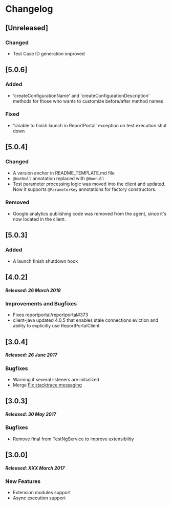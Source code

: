 # Changelog

## [Unreleased]
### Changed
- Test Case ID generation improved

## [5.0.6]
### Added
- 'createConfigurationName' and 'createConfigurationDescription' methods for those who wants to customize before/after method names

### Fixed
- 'Unable to finish launch in ReportPortal' exception on test execution shut down

## [5.0.4]
### Changed
- A version anchor in README_TEMPLATE.md file
- `@NotNull` annotation replaced with `@Nonnull`
- Test parameter processing logic was moved into the client and updated. Now it supports `@ParameterKey` annotations for factory 
constructors.

### Removed
- Google analytics publishing code was removed from the agent, since it's now located in the client. 

## [5.0.3]
### Added
* A launch finish shutdown hook 

## [4.0.2]
##### Released: 26 March 2018

### Improvements and Bugfixes

* Fixes reportportal/reportportal#373
* client-java updated 4.0.5 that enables stale connections eviction and ability to explicitly use ReportPortalClient

## [3.0.4]
##### Released: 26 June 2017

### Bugfixes

* Warning if several listeners are initialized
* Merge [Fix stacktrace messaging](https://github.com/reportportal/agent-java-testNG/pull/10)

## [3.0.3]
##### Released: 30 May 2017

### Bugfixes

* Remove final from TestNgService to improve extensibility

## [3.0.0]
##### Released: XXX March 2017

### New Features

* Extension modules support
* Async execution support

